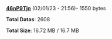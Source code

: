 [**46nP9Tjn**](/data/46nP9Tjn.txt) (02/01/23 - 21:56)- 1550 bytes

**Total Datas**: 2608

**Total Size**: 16.72 MB / 16.7 MB